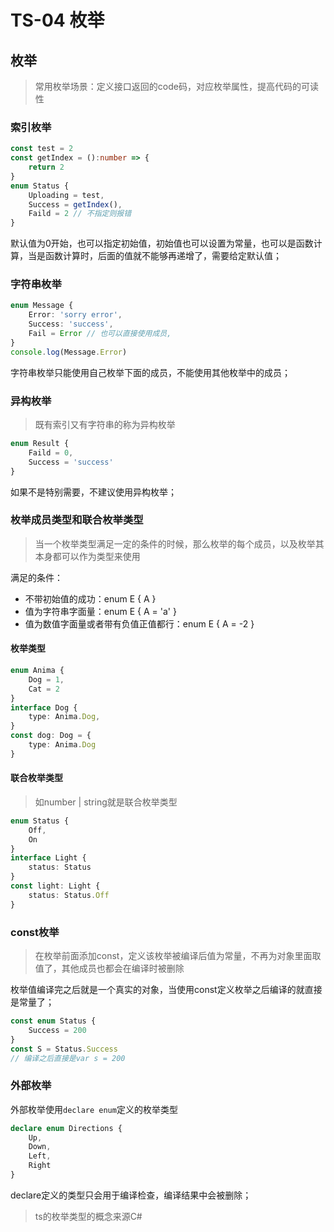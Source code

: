 # TS-04 枚举

## 枚举

> 常用枚举场景：定义接口返回的code码，对应枚举属性，提高代码的可读性

### 索引枚举

```ts
const test = 2
const getIndex = ():number => {
    return 2
}
enum Status {
    Uploading = test,
    Success = getIndex(),
    Faild = 2 // 不指定则报错
}
```

默认值为0开始，也可以指定初始值，初始值也可以设置为常量，也可以是函数计算，当是函数计算时，后面的值就不能够再递增了，需要给定默认值；



### 字符串枚举

```ts
enum Message {
    Error: 'sorry error',
    Success: 'success',
    Fail = Error // 也可以直接使用成员,
}
console.log(Message.Error)
```

字符串枚举只能使用自己枚举下面的成员，不能使用其他枚举中的成员；



### 异构枚举

> 既有索引又有字符串的称为异构枚举

```ts
enum Result {
    Faild = 0,
    Success = 'success'
}
```

如果不是特别需要，不建议使用异构枚举；



### 枚举成员类型和联合枚举类型

> 当一个枚举类型满足一定的条件的时候，那么枚举的每个成员，以及枚举其本身都可以作为类型来使用

满足的条件：

* 不带初始值的成功：enum E { A }
* 值为字符串字面量：enum E { A = 'a' }
* 值为数值字面量或者带有负值正值都行：enum E { A = -2 }

#### 枚举类型

```ts
enum Anima {
    Dog = 1,
    Cat = 2
}
interface Dog {
    type: Anima.Dog,
}
const dog: Dog = {
    type: Anima.Dog
}
```

#### 联合枚举类型

> 如number | string就是联合枚举类型

```ts
enum Status {
    Off,
    On
}
interface Light {
    status: Status
}
const light: Light {
    status: Status.Off
}
```



### const枚举

> 在枚举前面添加const，定义该枚举被编译后值为常量，不再为对象里面取值了，其他成员也都会在编译时被删除

枚举值编译完之后就是一个真实的对象，当使用const定义枚举之后编译的就直接是常量了；

```ts
const enum Status {
    Success = 200
}
const S = Status.Success
// 编译之后直接是var s = 200
```



### 外部枚举

外部枚举使用`declare enum`定义的枚举类型

```ts
declare enum Directions {
    Up,
    Down,
    Left,
    Right
}

```

declare定义的类型只会用于编译检查，编译结果中会被删除；

> ts的枚举类型的概念来源C#

